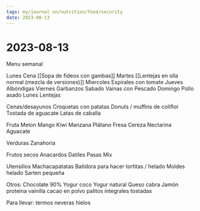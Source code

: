 ```yaml
---
tags: my/journal on/nutrition/food/security
date: 2023-08-13
---
```


# 2023-08-13 

Menu semanal

Lunes
Cena
[[Sopa de fideos con gambas]]
Martes
[[Lentejas en olla normal (mezcla de versiones)]]
Miercoles
Espirales con tomate
Jueves
Albóndigas
Viernes
Garbanzos
Sabado
Vainas con Pescado
Domingo
Pollo asado
Lunes
Lentejas


Cenas/desayunos
Croquetas con patatas
Donuts / muffins de coliflor
Tostada de aguacate
Latas de caballa

Fruta
Melon
Mango
Kiwi
Manzana
Plátano
Fresa
Cereza
Nectarina
Aguacate

Verduras
Zanahoria

Frutos secos
Anacardos
Datiles
Pasas
Mix

Utensilios
Machacapatatas
Batidora para hacer tortitas / helado
Moldes helado
Sarten pequeña

Otros:
Chocolate 90%
Yogur coco
Yogur natural
Queso cabra
Jamón
proteina vainilla
cacao en polvo
palitos integrales
tostadas

Para llevar: 
termos
neveras
hielos


